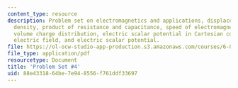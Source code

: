 ```yaml
---
content_type: resource
description: Problem set on electromagnetics and applications, displacement current
  density, product of resistance and capacitance, speed of electromagnetic waves,
  volume charge distribution, electric scalar potential in Cartesian coordinates,
  electric field, and electric scalar potential.
file: https://ol-ocw-studio-app-production.s3.amazonaws.com/courses/6-013-electromagnetics-and-applications-fall-2005/88e4331864be7e948556f761ddf33697_ps4.pdf
file_type: application/pdf
resourcetype: Document
title: 'Problem Set #4'
uid: 88e43318-64be-7e94-8556-f761ddf33697
---
```


